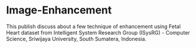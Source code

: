 # Image-Enhancement
This publish discuss about a few technique of enhancement using Fetal Heart dataset from Intelligent System Research Group (ISysRG) - Computer Science, Sriwijaya University, South Sumatera, Indonesia.
